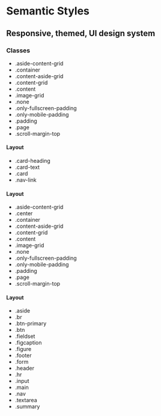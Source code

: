 # Semantic Styles

## Responsive, themed, UI design system

### Classes

- .aside-content-grid
- .container
- .content-aside-grid
- .content-grid
- .content
- .image-grid
- .none
- .only-fullscreen-padding
- .only-mobile-padding
- .padding
- .page
- .scroll-margin-top

#### Layout

- .card-heading
- .card-text
- .card
- .nav-link

#### Layout

- .aside-content-grid
- .center
- .container
- .content-aside-grid
- .content-grid
- .content
- .image-grid
- .none
- .only-fullscreen-padding
- .only-mobile-padding
- .padding
- .page
- .scroll-margin-top

#### Layout

- .aside
- .br
- .btn-primary
- .btn
- .fieldset
- .figcaption
- .figure
- .footer
- .form
- .header
- .hr
- .input
- .main
- .nav
- .textarea
- .summary
